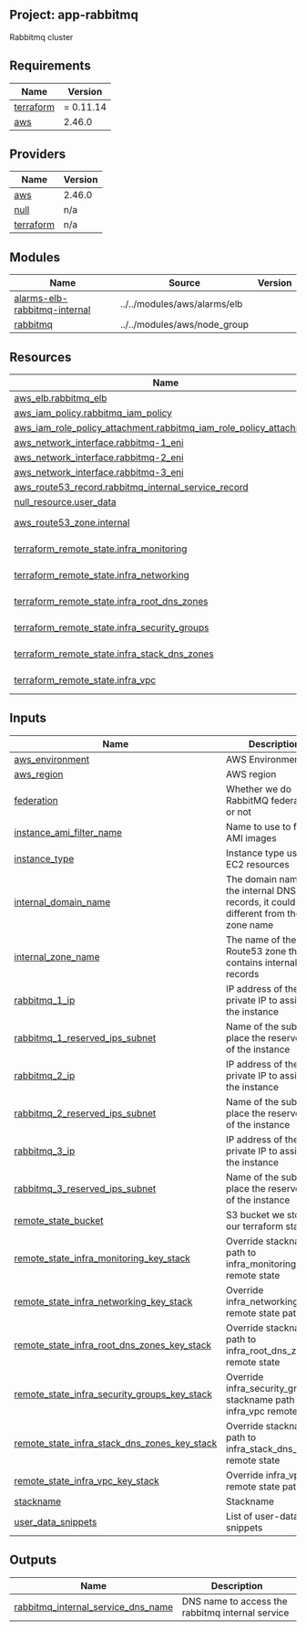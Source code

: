 ## Project: app-rabbitmq

Rabbitmq cluster

## Requirements

| Name | Version |
|------|---------|
| <a name="requirement_terraform"></a> [terraform](#requirement\_terraform) | = 0.11.14 |
| <a name="requirement_aws"></a> [aws](#requirement\_aws) | 2.46.0 |

## Providers

| Name | Version |
|------|---------|
| <a name="provider_aws"></a> [aws](#provider\_aws) | 2.46.0 |
| <a name="provider_null"></a> [null](#provider\_null) | n/a |
| <a name="provider_terraform"></a> [terraform](#provider\_terraform) | n/a |

## Modules

| Name | Source | Version |
|------|--------|---------|
| <a name="module_alarms-elb-rabbitmq-internal"></a> [alarms-elb-rabbitmq-internal](#module\_alarms-elb-rabbitmq-internal) | ../../modules/aws/alarms/elb |  |
| <a name="module_rabbitmq"></a> [rabbitmq](#module\_rabbitmq) | ../../modules/aws/node_group |  |

## Resources

| Name | Type |
|------|------|
| [aws_elb.rabbitmq_elb](https://registry.terraform.io/providers/hashicorp/aws/2.46.0/docs/resources/elb) | resource |
| [aws_iam_policy.rabbitmq_iam_policy](https://registry.terraform.io/providers/hashicorp/aws/2.46.0/docs/resources/iam_policy) | resource |
| [aws_iam_role_policy_attachment.rabbitmq_iam_role_policy_attachment](https://registry.terraform.io/providers/hashicorp/aws/2.46.0/docs/resources/iam_role_policy_attachment) | resource |
| [aws_network_interface.rabbitmq-1_eni](https://registry.terraform.io/providers/hashicorp/aws/2.46.0/docs/resources/network_interface) | resource |
| [aws_network_interface.rabbitmq-2_eni](https://registry.terraform.io/providers/hashicorp/aws/2.46.0/docs/resources/network_interface) | resource |
| [aws_network_interface.rabbitmq-3_eni](https://registry.terraform.io/providers/hashicorp/aws/2.46.0/docs/resources/network_interface) | resource |
| [aws_route53_record.rabbitmq_internal_service_record](https://registry.terraform.io/providers/hashicorp/aws/2.46.0/docs/resources/route53_record) | resource |
| [null_resource.user_data](https://registry.terraform.io/providers/hashicorp/null/latest/docs/resources/resource) | resource |
| [aws_route53_zone.internal](https://registry.terraform.io/providers/hashicorp/aws/2.46.0/docs/data-sources/route53_zone) | data source |
| [terraform_remote_state.infra_monitoring](https://registry.terraform.io/providers/hashicorp/terraform/latest/docs/data-sources/remote_state) | data source |
| [terraform_remote_state.infra_networking](https://registry.terraform.io/providers/hashicorp/terraform/latest/docs/data-sources/remote_state) | data source |
| [terraform_remote_state.infra_root_dns_zones](https://registry.terraform.io/providers/hashicorp/terraform/latest/docs/data-sources/remote_state) | data source |
| [terraform_remote_state.infra_security_groups](https://registry.terraform.io/providers/hashicorp/terraform/latest/docs/data-sources/remote_state) | data source |
| [terraform_remote_state.infra_stack_dns_zones](https://registry.terraform.io/providers/hashicorp/terraform/latest/docs/data-sources/remote_state) | data source |
| [terraform_remote_state.infra_vpc](https://registry.terraform.io/providers/hashicorp/terraform/latest/docs/data-sources/remote_state) | data source |

## Inputs

| Name | Description | Type | Default | Required |
|------|-------------|------|---------|:--------:|
| <a name="input_aws_environment"></a> [aws\_environment](#input\_aws\_environment) | AWS Environment | `string` | n/a | yes |
| <a name="input_aws_region"></a> [aws\_region](#input\_aws\_region) | AWS region | `string` | `"eu-west-1"` | no |
| <a name="input_federation"></a> [federation](#input\_federation) | Whether we do RabbitMQ federation or not | `string` | `"false"` | no |
| <a name="input_instance_ami_filter_name"></a> [instance\_ami\_filter\_name](#input\_instance\_ami\_filter\_name) | Name to use to find AMI images | `string` | `""` | no |
| <a name="input_instance_type"></a> [instance\_type](#input\_instance\_type) | Instance type used for EC2 resources | `string` | `"t2.medium"` | no |
| <a name="input_internal_domain_name"></a> [internal\_domain\_name](#input\_internal\_domain\_name) | The domain name of the internal DNS records, it could be different from the zone name | `string` | n/a | yes |
| <a name="input_internal_zone_name"></a> [internal\_zone\_name](#input\_internal\_zone\_name) | The name of the Route53 zone that contains internal records | `string` | n/a | yes |
| <a name="input_rabbitmq_1_ip"></a> [rabbitmq\_1\_ip](#input\_rabbitmq\_1\_ip) | IP address of the private IP to assign to the instance | `string` | `""` | no |
| <a name="input_rabbitmq_1_reserved_ips_subnet"></a> [rabbitmq\_1\_reserved\_ips\_subnet](#input\_rabbitmq\_1\_reserved\_ips\_subnet) | Name of the subnet to place the reserved IP of the instance | `string` | `""` | no |
| <a name="input_rabbitmq_2_ip"></a> [rabbitmq\_2\_ip](#input\_rabbitmq\_2\_ip) | IP address of the private IP to assign to the instance | `string` | `""` | no |
| <a name="input_rabbitmq_2_reserved_ips_subnet"></a> [rabbitmq\_2\_reserved\_ips\_subnet](#input\_rabbitmq\_2\_reserved\_ips\_subnet) | Name of the subnet to place the reserved IP of the instance | `string` | `""` | no |
| <a name="input_rabbitmq_3_ip"></a> [rabbitmq\_3\_ip](#input\_rabbitmq\_3\_ip) | IP address of the private IP to assign to the instance | `string` | `""` | no |
| <a name="input_rabbitmq_3_reserved_ips_subnet"></a> [rabbitmq\_3\_reserved\_ips\_subnet](#input\_rabbitmq\_3\_reserved\_ips\_subnet) | Name of the subnet to place the reserved IP of the instance | `string` | `""` | no |
| <a name="input_remote_state_bucket"></a> [remote\_state\_bucket](#input\_remote\_state\_bucket) | S3 bucket we store our terraform state in | `string` | n/a | yes |
| <a name="input_remote_state_infra_monitoring_key_stack"></a> [remote\_state\_infra\_monitoring\_key\_stack](#input\_remote\_state\_infra\_monitoring\_key\_stack) | Override stackname path to infra\_monitoring remote state | `string` | `""` | no |
| <a name="input_remote_state_infra_networking_key_stack"></a> [remote\_state\_infra\_networking\_key\_stack](#input\_remote\_state\_infra\_networking\_key\_stack) | Override infra\_networking remote state path | `string` | `""` | no |
| <a name="input_remote_state_infra_root_dns_zones_key_stack"></a> [remote\_state\_infra\_root\_dns\_zones\_key\_stack](#input\_remote\_state\_infra\_root\_dns\_zones\_key\_stack) | Override stackname path to infra\_root\_dns\_zones remote state | `string` | `""` | no |
| <a name="input_remote_state_infra_security_groups_key_stack"></a> [remote\_state\_infra\_security\_groups\_key\_stack](#input\_remote\_state\_infra\_security\_groups\_key\_stack) | Override infra\_security\_groups stackname path to infra\_vpc remote state | `string` | `""` | no |
| <a name="input_remote_state_infra_stack_dns_zones_key_stack"></a> [remote\_state\_infra\_stack\_dns\_zones\_key\_stack](#input\_remote\_state\_infra\_stack\_dns\_zones\_key\_stack) | Override stackname path to infra\_stack\_dns\_zones remote state | `string` | `""` | no |
| <a name="input_remote_state_infra_vpc_key_stack"></a> [remote\_state\_infra\_vpc\_key\_stack](#input\_remote\_state\_infra\_vpc\_key\_stack) | Override infra\_vpc remote state path | `string` | `""` | no |
| <a name="input_stackname"></a> [stackname](#input\_stackname) | Stackname | `string` | n/a | yes |
| <a name="input_user_data_snippets"></a> [user\_data\_snippets](#input\_user\_data\_snippets) | List of user-data snippets | `list` | n/a | yes |

## Outputs

| Name | Description |
|------|-------------|
| <a name="output_rabbitmq_internal_service_dns_name"></a> [rabbitmq\_internal\_service\_dns\_name](#output\_rabbitmq\_internal\_service\_dns\_name) | DNS name to access the rabbitmq internal service |
